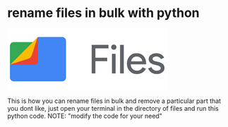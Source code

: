 # rename files in bulk with python

![file image](https://github.com/mahdi-amins/rename_files_in_python/blob/main/fiels.png?raw=true)


This is how you can rename files in bulk and remove a particular part that you dont like, just open your terminal in the directory of files and run this python code. NOTE: "modify the code for your need"
